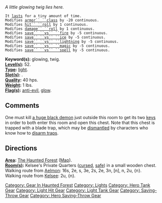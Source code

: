*A little glowing twig lies here.*

`It `[`lasts`](Light_Values "wikilink")` for a tiny amount of time.`  
`Modifies `[`armor`` ``class`](Armor_Class "wikilink")` by -20 continuous.`  
`Modifies `[`hit`` ``roll`](Hit_Roll "wikilink")` by 1 continuous.`  
`Modifies `[`damage`` ``roll`](Damage_Roll "wikilink")` by 1 continuous.`  
`Modifies `[`save`` ``vs`` ``fire`](Saving_Throw "wikilink")` by -5 continuous.`  
`Modifies `[`save`` ``vs`` ``ice`](Saving_Throw "wikilink")` by -5 continuous.`  
`Modifies `[`save`` ``vs`` ``lightning`](Saving_Throw "wikilink")` by -5 continuous.`  
`Modifies `[`save`` ``vs`` ``magic`](Saving_Throw "wikilink")` by -5 continuous.`  
`Modifies `[`save`` ``vs`` ``spell`](Saving_Throw "wikilink")` by -5 continuous.`

**Keyword(s):** glowing, twig.  
**[Level(s)](Object_Level "wikilink"):** 52.  
**[Type](:Category:_Object_Types "wikilink"):**
[light](:Category:_Lights "wikilink").  
**[Slot(s)](Object_Slots "wikilink"):** <used as light>.  
**[Quality](Object_Quality "wikilink"):** 40 hps.  
**[Weight](Object_Weight "wikilink"):** 1 lbs.  
**[Flag(s)](:Category:_Object_Flags "wikilink"):**
[anti-evil](Anti-Evil_Flag "wikilink"), [glow](Glow_Flag "wikilink").  

## Comments

One must kill [a huge black demon](Huge_Black_Demon "wikilink") just
outside this room to get its two [keys](:Category:_Keys "wikilink") in
order to both enter this room and open this chest. Note that this chest
is trapped with a blade trap, which may be
[dismantled](Dismantle "wikilink") by characters who know how to [disarm
traps](Disarm_Traps "wikilink").

## Directions

**[Area](:Category:_Areas "wikilink"):** [The Haunted
Forest](:Category:_Haunted_Forest "wikilink")
([Map](Haunted_Forest_Map "wikilink")).  
**[Room(s)](:Category:_Rooms "wikilink"):** Kelsee's Private Quarters
([cursed](Cursed_Rooms "wikilink"), [safe](Safe_Rooms "wikilink")) in a
small wooden chest.  
Walking route from [Aelmon](Aelmon "wikilink"): 16s, 2e, s, 3e, 2s, 2e,
3n, \[n\], n, 2u, {n}.  
Walking route from [Kelsee](Kelsee "wikilink"): 2u, {n}.  

[Category: Gear In Haunted
Forest](Category:_Gear_In_Haunted_Forest "wikilink") [Category:
Lights](Category:_Lights "wikilink") [Category: Hero Tank
Gear](Category:_Hero_Tank_Gear "wikilink") [Category: Light Hit
Gear](Category:_Light_Hit_Gear "wikilink") [Category: Light Tank
Gear](Category:_Light_Tank_Gear "wikilink") [Category: Saving-Throw
Gear](Category:_Saving-Throw_Gear "wikilink") [Category: Hero
Saving-Throw Gear](Category:_Hero_Saving-Throw_Gear "wikilink")
